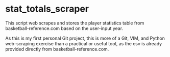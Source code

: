 # stat_totals_scraper
This script web scrapes and stores the player statistics table from basketball-reference.com based on the user-input year.

As this is my first personal Git project, this is more of a Git, VIM, 
and Python web-scraping exercise than a practical or useful tool, as the 
csv is already provided directly from basketball-reference.com.


